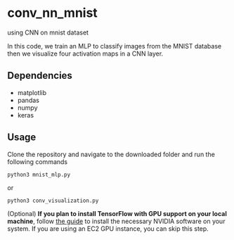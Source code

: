 # conv_nn_mnist
using CNN on mnist dataset

In this code, we train an MLP to classify images from the MNIST database then we visualize four activation maps in a CNN layer.


## Dependencies
- matplotlib
- pandas
- numpy
- keras

## Usage
Clone the repository and navigate to the downloaded folder and run the following commands

`python3 mnist_mlp.py`

or

`python3 conv_visualization.py`


(Optional) __If you plan to install TensorFlow with GPU support on your local machine__, follow [the guide](https://www.tensorflow.org/install/) to install the necessary NVIDIA software on your system.  If you are using an EC2 GPU instance, you can skip this step.


